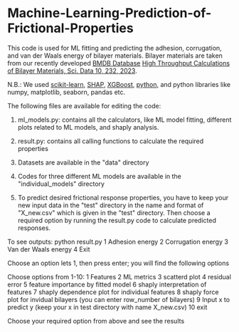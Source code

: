 # Machine-Learning-Prediction-of-Frictional-Properties
This code is used for ML fitting and predicting the adhesion, corrugation, and van der Waals energy of bilayer materials. Bilayer materials are taken from our recently developed [BMDB Database](//doi.org/10.6084/m9.figshare.21799475) [High Throughput Calculations of Bilayer Materials, Sci. Data 10, 232, 2023](https://www.nature.com/articles/s41597-023-02146-7).

N.B.: We used [scikit-learn](https://scikit-learn.org/stable/), [SHAP](https://pypi.org/project/shap/), [XGBoost](https://pypi.org/project/xgboost/), [python](https://anaconda.org/anaconda/python), and python libraries like numpy, matplotlib, seaborn, pandas etc.

The following files are available for editing the code:

1. ml_models.py: contains all the calculators, like ML model fitting, different plots related to ML models, and shaply analysis.

2. result.py: contains all calling functions to calculate the required properties

3. Datasets are available in the "data" directory

4. Codes for three different ML models are available in the "individual_models" directory

5. To predict desired frictional response properties, you have to keep your new input data in the "test" directory in the name and format of "X_new.csv" which is given in the "test" directory. Then choose a required option by running the result.py code to calculate predicted responses.


To see outputs:
python result.py
 1 Adhesion energy 
 2 Corrugation energy 
 3 Van der Waals energy 
 4 Exit 

Choose an option lets 1, then press enter; you will find the following options

Choose options from 1-10: 
 1 Features 
 2 ML metrics 	 3 scatterd plot  	 4 residual error 
 5 feature importance by fitted model 	 6 shaply interpretation of features 
 7 shaply dependence plot for individual features 
 8 shaply force plot for invidual bilayers (you can enter row_number of bilayers) 
 9 Input x to predict y (keep your x in test directory with name X_new.csv) 
 10 exit 

Choose your required option from above and see the results
